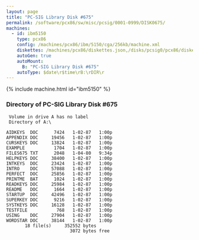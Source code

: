 ```yaml
---
layout: page
title: "PC-SIG Library Disk #675"
permalink: /software/pcx86/sw/misc/pcsig/0001-0999/DISK0675/
machines:
  - id: ibm5150
    type: pcx86
    config: /machines/pcx86/ibm/5150/cga/256kb/machine.xml
    diskettes: /machines/pcx86/diskettes.json,/disks/pcsig0/pcx86/diskettes.json
    autoGen: true
    autoMount:
      B: "PC-SIG Library Disk #675"
    autoType: $date\r$time\rB:\rDIR\r
---
```


{% include machine.html id="ibm5150" %}

### Directory of PC-SIG Library Disk #675

     Volume in drive A has no label
     Directory of A:\

    AIDKEYS  DOC      7424   1-02-87   1:00p
    APPENDIX DOC     19456   1-02-87   1:00p
    CURSKEYS DOC     13824   1-02-87   1:00p
    EXAMPLE           1704   1-02-87   1:00p
    FILES675 TXT      2048   1-04-80   9:34p
    HELPKEYS DOC     38400   1-02-87   1:00p
    INTKEYS  DOC     23424   1-02-87   1:00p
    INTRO    DOC     57088   1-02-87   1:00p
    PERFECT  DOC     25856   1-02-87   1:00p
    PRINTME  BAT      1024   1-02-87   1:00p
    READKEYS DOC     25984   1-02-87   1:00p
    README   DOC      1664   1-02-87   1:00p
    STARTUP  DOC     42496   1-02-87   1:00p
    SUPERKEY DOC      9216   1-02-87   1:00p
    SYSTKEYS DOC     16128   1-02-87   1:00p
    TESTFILE           768   1-02-87   1:00p
    USING    DOC     27904   1-02-87   1:00p
    WORDSTAR DOC     38144   1-02-87   1:00p
           18 file(s)     352552 bytes
                            3072 bytes free
